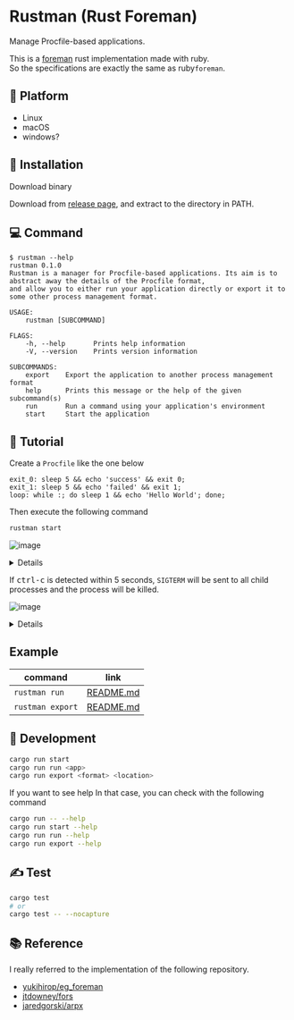 # Rustman (Rust Foreman)

Manage Procfile-based applications.

This is a [foreman](https://github.com/ddollar/foreman) rust implementation made with ruby.  
So the specifications are exactly the same as ruby ​​`foreman`.

## 🚉 Platform

- Linux
- macOS
- windows?

## 🦀 Installation

Download binary

Download from [release page](), and extract to the directory in PATH.

## 💻 Command

```
$ rustman --help
rustman 0.1.0
Rustman is a manager for Procfile-based applications. Its aim is to abstract away the details of the Procfile format,
and allow you to either run your application directly or export it to some other process management format.

USAGE:
    rustman [SUBCOMMAND]

FLAGS:
    -h, --help       Prints help information
    -V, --version    Prints version information

SUBCOMMANDS:
    export    Export the application to another process management format
    help      Prints this message or the help of the given subcommand(s)
    run       Run a command using your application's environment
    start     Start the application
```

## 🚀 Tutorial

Create a `Procfile` like the one below

```
exit_0: sleep 5 && echo 'success' && exit 0;
exit_1: sleep 5 && echo 'failed' && exit 1;
loop: while :; do sleep 1 && echo 'Hello World'; done;
```

Then execute the following command

```bash
rustman start
```

![image](https://user-images.githubusercontent.com/11146767/100380658-9894a380-305a-11eb-9509-30495a39a346.png)

<details>

```bash
$ rustman start
02:44:43 system    | exit_0.1  start at pid: 59658
02:44:43 system    | loop.1    start at pid: 59659
02:44:43 system    | exit_1.1  start at pid: 59660
02:44:44 loop.1    | Hello World
02:44:45 loop.1    | Hello World
02:44:46 loop.1    | Hello World
02:44:47 loop.1    | Hello World
02:44:48 exit_1.1  | failed
02:44:48 exit_0.1  | success
02:44:48 exit_1.1  | exited with code 1
02:44:48 system    | sending SIGTERM for exit_0.1  at pid 59658
02:44:48 system    | sending SIGTERM for loop.1    at pid 59659
02:44:48 exit_0.1  | exited with code 0
02:44:48 system    | sending SIGTERM for loop.1    at pid 59659
02:44:48 loop.1    | terminated by SIGTERM
```

</details>

If <kbd>ctrl-c</kbd> is detected within 5 seconds, `SIGTERM` will be sent to all child processes and the process will be killed.

![image](https://user-images.githubusercontent.com/11146767/100380752-c5e15180-305a-11eb-93ce-125c0002c162.png)

<details>

```
$ ./rustman start
02:46:13 system    | exit_0.1  start at pid: 59892
02:46:13 system    | loop.1    start at pid: 59893
02:46:13 system    | exit_1.1  start at pid: 59891
02:46:14 loop.1    | Hello World
02:46:15 loop.1    | Hello World
02:46:16 loop.1    | Hello World
^C02:46:17 system  | SIGINT received, starting shutdown
02:46:17 system    | sending SIGTERM to all processes
02:46:17 system    | sending SIGTERM for exit_0.1  at pid 59892
02:46:17 system    | sending SIGTERM for loop.1    at pid 59893
02:46:17 system    | sending SIGTERM for exit_1.1  at pid 59891
02:46:17 exit_0.1  | terminated by SIGTERM
02:46:17 loop.1    | terminated by SIGTERM
02:46:17 exit_1.1  | terminated by SIGTERM
```

</details>

## Example

|command|link|
|-------|----|
|`rustman run`|[README.md](https://github.com/yukihirop/rustman/tree/main/example/run/README.md)|
|`rustman export`|[README.md](https://github.com/yukihirop/rustman/tree/main/example/export/README.md)|

## 💪 Development

```bash
cargo run start
cargo run run <app>
cargo run export <format> <location>
```

If you want to see help
In that case, you can check with the following command

```bash
cargo run -- --help
cargo run start --help
cargo run run --help
cargo run export --help
```

## ✍️ Test

```bash
cargo test
# or
cargo test -- --nocapture
```

## 📚 Reference

I really referred to the implementation of the following repository.

- [yukihirop/eg_foreman](https://github.com/yukihirop/eg_foreman)
- [jtdowney/fors](https://github.com/jtdowney/fors)
- [jaredgorski/arpx](https://github.com/jaredgorski/arpx)
